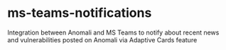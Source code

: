 # ms-teams-notifications
Integration between Anomali and MS Teams to notify about recent news and vulnerabilities posted on Anomali via Adaptive Cards feature

